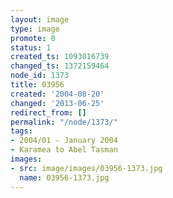 ```yaml
---
layout: image
type: image
promote: 0
status: 1
created_ts: 1093016739
changed_ts: 1372159464
node_id: 1373
title: 03956
created: '2004-08-20'
changed: '2013-06-25'
redirect_from: []
permalink: "/node/1373/"
tags:
- 2004/01 - January 2004
- Karamea to Abel Tasman
images:
- src: image/images/03956-1373.jpg
  name: 03956-1373.jpg
---
```



